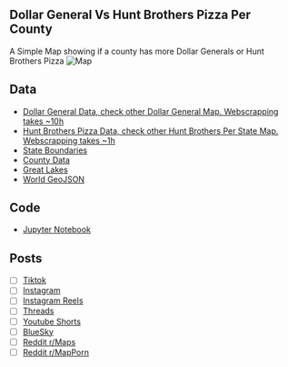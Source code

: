 ## Dollar General Vs Hunt Brothers Pizza Per County
A Simple Map showing if a county has more Dollar Generals or Hunt Brothers Pizza
![Map](Dollar_General_Vs_Hunt_Brothers_Counties.png)

## Data
* [Dollar General Data, check other Dollar General Map. Webscrapping takes ~10h](../Dollar_Generals_Per_State/)
* [Hunt Brothers Pizza Data, check other Hunt Brothers Per State Map. Webscrapping takes ~1h](../Hunt_Brothers_Per_State/)
* [State Boundaries](https://www.census.gov/geographies/mapping-files/time-series/geo/carto-boundary-file.html)
* [County Data](https://www.census.gov/geographies/mapping-files/time-series/geo/carto-boundary-file.html)
* [Great Lakes](https://usicecenter.gov/Products/GreatLakesData)
* [World GeoJSON](https://public.opendatasoft.com/explore/dataset/world-administrative-boundaries/export/?flg=en-us)

## Code
* [Jupyter Notebook](FormatData.ipynb)

## Posts
- [ ] [Tiktok]()
- [ ] [Instagram]()
- [ ] [Instagram Reels]()
- [ ] [Threads]()
- [ ] [Youtube Shorts]()
- [ ] [BlueSky]()
- [ ] [Reddit r/Maps]()
- [ ] [Reddit r/MapPorn]()

